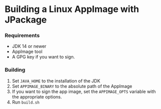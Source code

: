 # Building a Linux AppImage with JPackage

### Requirements
* JDK 14 or newer
* AppImage tool
* A GPG key if you want to sign.

### Building
1. Set `JAVA_HOME` to the installation of the JDK
2. Set `APPIMAGE_BINARY` to the absolute path of the AppImage
3. If you want to sign the app image, set the `APPIMAGE_OPTS` variable with the appropriate options.
4. Run `build.sh`
